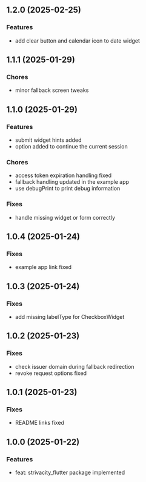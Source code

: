 ## 1.2.0 (2025-02-25)

### Features

- add clear button and calendar icon to date widget

## 1.1.1 (2025-01-29)

### Chores

- minor fallback screen tweaks

## 1.1.0 (2025-01-29)

### Features

- submit widget hints added
- option added to continue the current session

### Chores

- access token expiration handling fixed
- fallback handling updated in the example app
- use debugPrint to print debug information

### Fixes

- handle missing widget or form correctly

## 1.0.4 (2025-01-24)

### Fixes

- example app link fixed

## 1.0.3 (2025-01-24)

### Fixes

- add missing labelType for CheckboxWidget

## 1.0.2 (2025-01-23)

### Fixes

- check issuer domain during fallback redirection
- revoke request options fixed

## 1.0.1 (2025-01-23)

### Fixes

- README links fixed

## 1.0.0 (2025-01-22)

### Features

- feat: strivacity_flutter package implemented
